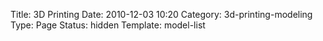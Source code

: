 Title: 3D Printing
Date: 2010-12-03 10:20
Category: 3d-printing-modeling
Type: Page
Status: hidden
Template: model-list